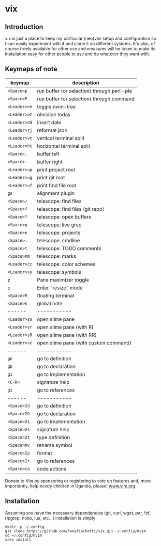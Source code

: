 # vix

## Introduction

vix is just a place to keep my particular (neo)vim setup and configuration
so I can easily experiment with it and clone it on different systems. It's
also, of course freely available for other use and measures will be taken
to make its installation easy for other people to use and do whatever they
want with.

## Keymaps of note

| keymap | description |
| ------ | ----------- |
| `<Space>p` | run buffer (or selection) through perl -ple |
| `<Space>P` | run buffer (or selection) through command |
| `<Leader>ee` | toggle nvim-tree |
| `<Leader>ot` | obsidian today |
| `<Leader>dd` | insert date |
| `<Leader>rj` | reformat json |
| `<Leader>vt` | vertical terminal split |
| `<Leader>ht` | horizontal terminal split |
| `<Space>,` | buffer left |
| `<Space>.` | buffer right |
| `<Leader>up` | print project root |
| `<Leader>ug` | print git root |
| `<Leader>uf` | print find file root |
| `ga` | alignment plugin |
| `<Space>/` | telescope: find files |
| `<Space>f` | telescope: find files (git repo) |
| `<Space>?` | telescope: open buffers |
| `<Space>g` | telescope: live grep |
| `<Space>o` | telescope: projects |
| `<Space>:` | telescope: cmdline |
| `<Space>t` | telescope: TODO comments |
| `<Space>mm` | telescope: marks |
| `<Leader>cc` | telescope: color schemes |
| `<Leader>sy` | telescope: symbols |
| <Space>z | Pane maximizer toggle |
| <Space>e | Enter "resize" mode |
| `<Space>M` | floating terminal |
| `<Space>n` | global note |
| ------ | ----------- |
| `<Leader>ss` | open slime pane |
| `<Leader>sr` | open slime pane (with R) |
| `<Leader>sR` | open slime pane (with RR) |
| `<Leader>sc` | open slime pane (with custom command) |
| ------ | ----------- |
| `gd` | go to definition |
| `gD` | go to declaration |
| `gi` | go to implementation |
| `<C-k>` | signature help |
| `gi` | go to references |
| ------ | ----------- |
| `<Space>2d` | go to definition |
| `<Space>2D` | go to declaration |
| `<Space>2i` | go to implementation |
| `<Space>2s` | signature help |
| `<Space>2t` | type definition |
| `<Space>mv` | rename symbol |
| `<Space>2p` | format |
| `<Space>2r` | go to references |
| `<Space>ca` | code actions |


Donate to Vim by sponsoring or registering to vote on features and, more
importantly, help needy children in Uganda, please!
www.vim.org


## Installation

Assuming you have the necessary dependencies (git, curl, wget, par, fzf,
ripgrep, node, lua, etc...) installation is simply

```
mkdir -p ~/.config
git clone https://github.com/tonyfischetti/vix.git ~/.config/nvim
cd ~/.config/nvim
make install
```

